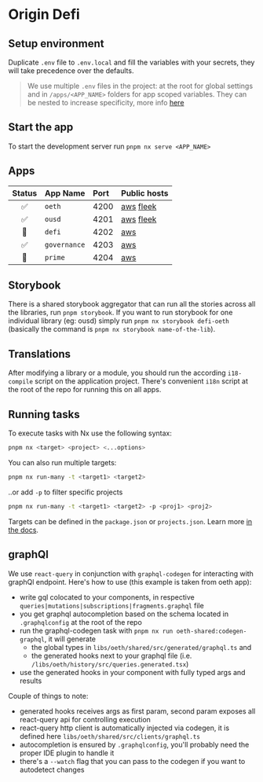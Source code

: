 # Origin Defi

## Setup environment

Duplicate `.env` file to `.env.local` and fill the variables with your secrets, they will take precedence over the defaults.

> We use multiple `.env` files in the project: at the root for global settings and in `/apps/<APP_NAME>` folders for app scoped variables. They can be nested to increase specificity, more info [here](https://nx.dev/recipes/tips-n-tricks/define-environment-variables)

## Start the app

To start the development server run `pnpm nx serve <APP_NAME>`

## Apps

| Status | App Name   | Port | Public hosts |
|:------:|:-------------|:-----|:-------------|
|   ✅   | `oeth`       | 4200 | [aws](https://app.oeth.com/) [fleek](https://defi-oeth.on.fleek.co/)    |
|   ✅   | `ousd`       | 4201 | [aws](https://app.ousd.com/) [fleek](https://defi-ousd.on.fleek.co/)    |
|   🚧   | `defi`       | 4202 | [aws](https://next.drvhjg4vfr6lu.amplifyapp.com/)    |
|   ✅   | `governance` | 4203 | [aws](https://governance.ousd.com/)   |
|   🚧   | `prime`      | 4204 | [aws](https://next.d3ekvisba9ol3t.amplifyapp.com/#/restake)   |

## Storybook

There is a shared storybook aggregator that can run all the stories across all the libraries, run `pnpm storybook`. If you want to run storybook for one individual library (eg: ousd) simply run `pnpm nx storybook defi-oeth` (basically the command is `pnpm nx storybook name-of-the-lib`).

## Translations

After modifying a library or a module, you should run the according `i18-compile` script on the application project. There's  convenient `i18n` script at the root of the repo for running this on all apps.

## Running tasks

To execute tasks with Nx use the following syntax:

```bash
pnpm nx <target> <project> <...options>
```

You can also run multiple targets:

```bash
pnpm nx run-many -t <target1> <target2>
```

..or add `-p` to filter specific projects

```bash
pnpm nx run-many -t <target1> <target2> -p <proj1> <proj2>
```

Targets can be defined in the `package.json` or `projects.json`. Learn more [in the docs](https://nx.dev/core-features/run-tasks).

## graphQl

We use `react-query` in conjunction with `graphql-codegen` for interacting with graphQl endpoint. Here's how to use (this example is taken from oeth app):

- write gql colocated to your components, in respective `queries|mutations|subscriptions|fragments.graphql` file
- you get graphql autocompletion based on the schema located in `.graphqlconfig` at the root of the repo
- run the graphql-codegen task with `pnpm nx run oeth-shared:codegen-graphql`, it will generate 
  - the global types in `libs/oeth/shared/src/generated/graphql.ts` and 
  - the generated hooks next to your graphql file (i.e. `/libs/oeth/history/src/queries.generated.tsx`)
- use the generated hooks in your component with fully typed args and results

Couple of things to note:
- generated hooks receives args as first param, second param exposes all react-query api for controlling execution
- react-query http client is automatically injected via codegen, it is defined here `libs/oeth/shared/src/clients/graphql.ts`
- autocompletion is ensured by `.graphqlconfig`, you'll probably need the proper IDE plugin to handle it
- there's a `--watch` flag that you can pass to the codegen if you want to autodetect changes
